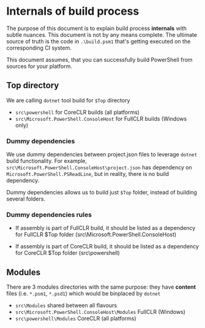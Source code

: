 Internals of build process
=========================================

The purpose of this document is to explain build process **internals** with subtle nuances. 
This document is not by any means complete.
The ultimate source of truth is the code in `.\build.psm1` that's getting executed on the corresponding CI system.

This document assumes, that you can successfully build PowerShell from sources for your platform.


Top directory
-----------

We are calling `dotnet` tool build for `$Top` directory

- `src\powershell` for CoreCLR builds (all platforms)
- `src\Microsoft.PowerShell.ConsoleHost` for FullCLR builds (Windows only)


### Dummy dependencies

We use dummy dependencies between project.json files to leverage `dotnet` build functionality.
For example, `src\Microsoft.PowerShell.ConsoleHost\project.json` has dependency on `Microsoft.PowerShell.PSReadLine`,
but in reality, there is no build dependency.

Dummy dependencies allows us to build just `$Top` folder, instead of building several folders.

### Dummy dependencies rules

* If assembly is part of FullCLR build,
it should be listed as a dependency for FullCLR $Top folder (src\Microsoft.PowerShell.ConsoleHost)

* If assembly is part of CoreCLR build,
it should be listed as a dependency for CoreCLR $Top folder (src\powershell)


Modules
----------

There are 3 modules directories with the same purpose: they have **content** files (i.e. `*.psm1`, `*.psd1`)
which would be binplaced by `dotnet`

- `src\Modules` shared between all flavours
- `src\Microsoft.PowerShell.ConsoleHost\Modules` FullCLR (Windows)
- `src\powershell\Modules` CoreCLR (all platforms)
